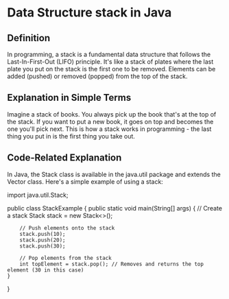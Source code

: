 # Data Structure stack in Java

## Definition
In programming, a stack is a fundamental data structure that follows the Last-In-First-Out (LIFO) principle. It's like a stack of plates where the last plate you put on the stack is the first one to be removed. Elements can be added (pushed) or removed (popped) from the top of the stack.

## Explanation in Simple Terms
Imagine a stack of books. You always pick up the book that's at the top of the stack. If you want to put a new book, it goes on top and becomes the one you'll pick next. This is how a stack works in programming - the last thing you put in is the first thing you take out.

## Code-Related Explanation
In Java, the Stack class is available in the java.util package and extends the Vector class. Here's a simple example of using a stack:

import java.util.Stack;

public class StackExample {
    public static void main(String[] args) {
        // Create a stack
        Stack<Integer> stack = new Stack<>();

        // Push elements onto the stack
        stack.push(10);
        stack.push(20);
        stack.push(30);

        // Pop elements from the stack
        int topElement = stack.pop(); // Removes and returns the top element (30 in this case)
    }
}
